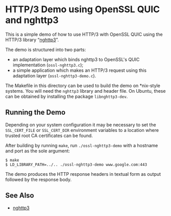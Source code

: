 HTTP/3 Demo using OpenSSL QUIC and nghttp3
==========================================

This is a simple demo of how to use HTTP/3 with OpenSSL QUIC using the HTTP/3
library “[nghttp3](https://github.com/ngtcp2/nghttp3)”.

The demo is structured into two parts:

- an adaptation layer which binds nghttp3 to OpenSSL's QUIC implementation
  (`ossl-nghttp3.c`);
- a simple application which makes an HTTP/3 request using this adaptation
  layer (`ossl-nghttp3-demo.c`).

The Makefile in this directory can be used to build the demo on \*nix-style
systems.  You will need the `nghttp3` library and header file.  On
Ubuntu, these can be obtained by installing the package `libnghttp3-dev`.

Running the Demo
----------------

Depending on your system configuration it may be necessary to set the
`SSL_CERT_FILE` or `SSL_CERT_DIR` environment variables to a location where
trusted root CA certificates can be found.

After building by running `make`, run `./ossl-nghttp3-demo` with a hostname and
port as the sole argument:

```shell
$ make
$ LD_LIBRARY_PATH=../.. ./ossl-nghttp3-demo www.google.com:443
```

The demo produces the HTTP response headers in textual form as output followed
by the response body.

See Also
--------

- [nghttp3](https://github.com/ngtcp2/nghttp3)
